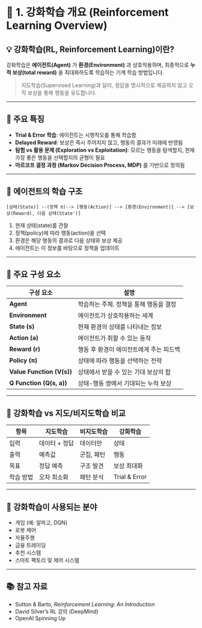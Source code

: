 
# 📘 1. 강화학습 개요 (Reinforcement Learning Overview)

## 💡 강화학습(RL, Reinforcement Learning)이란?

강화학습은 **에이전트(Agent)** 가 **환경(Environment)** 과 상호작용하며,
최종적으로 **누적 보상(total reward)** 을 최대화하도록 학습하는 기계 학습 방법입니다.

> 지도학습(Supervised Learning)과 달리, 정답을 명시적으로 제공하지 않고
> 오직 보상을 통해 행동을 유도합니다.

---

## 🧩 주요 특징

- **Trial & Error 학습**: 에이전트는 시행착오를 통해 학습함
- **Delayed Reward**: 보상은 즉시 주어지지 않고, 행동의 결과가 미래에 반영됨
- **탐험 vs 활용 문제 (Exploration vs Exploitation)**: 모르는 행동을 탐색할지, 현재 가장 좋은 행동을 선택할지의 균형이 필요
- **마르코프 결정 과정 (Markov Decision Process, MDP)** 를 기반으로 정의됨

---

## 🧠 에이전트의 학습 구조

```text
[상태(State)] --(정책 π)--> [행동(Action)] --> [환경(Environment)] --> [보상(Reward), 다음 상태(State')]
```

1. 현재 상태(state)를 관찰
2. 정책(policy)에 따라 행동(action)을 선택
3. 환경은 해당 행동의 결과로 다음 상태와 보상 제공
4. 에이전트는 이 정보를 바탕으로 정책을 업데이트

---

## 🔁 주요 구성 요소

| 구성 요소     | 설명 |
|--------------|------|
| **Agent**     | 학습하는 주체. 정책을 통해 행동을 결정 |
| **Environment** | 에이전트가 상호작용하는 세계 |
| **State (s)** | 현재 환경의 상태를 나타내는 정보 |
| **Action (a)** | 에이전트가 취할 수 있는 동작 |
| **Reward (r)** | 행동 후 환경이 에이전트에게 주는 피드백 |
| **Policy (π)** | 상태에 따라 행동을 선택하는 전략 |
| **Value Function (V(s))** | 상태에서 받을 수 있는 기대 보상의 합 |
| **Q Function (Q(s, a))** | 상태-행동 쌍에서 기대되는 누적 보상 |

---

## 🧾 강화학습 vs 지도/비지도학습 비교

| 항목 | 지도학습 | 비지도학습 | 강화학습 |
|------|-----------|--------------|-------------|
| 입력 | 데이터 + 정답 | 데이터만 | 상태 |
| 출력 | 예측값 | 군집, 패턴 | 행동 |
| 목표 | 정답 예측 | 구조 발견 | 보상 최대화 |
| 학습 방법 | 오차 최소화 | 패턴 분석 | Trial & Error |

---

## 📌 강화학습이 사용되는 분야

- 게임 (예: 알파고, DQN)
- 로봇 제어
- 자율주행
- 금융 트레이딩
- 추천 시스템
- 스마트 팩토리 및 제어 시스템

---

## 📚 참고 자료

- Sutton & Barto, *Reinforcement Learning: An Introduction*
- David Silver’s RL 강의 (DeepMind)
- OpenAI Spinning Up

